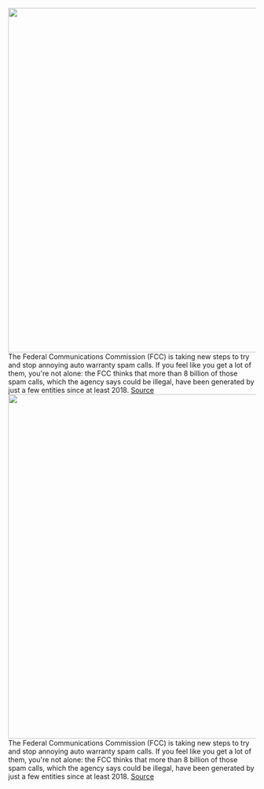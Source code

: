 <img src='https://cdn.vox-cdn.com/thumbor/sAG5RYK8RRDl3tQFx0YwQsbctr8=/0x0:2040x1360/1200x800/filters:focal(857x517:1183x843)/cdn.vox-cdn.com/uploads/chorus_image/image/71070059/DSCF2964.0.jpg' width='700px' /><br/>
The Federal Communications Commission (FCC) is taking new steps to try and stop annoying auto warranty spam calls. If you feel like you get a lot of them, you're not alone: the FCC thinks that more than 8 billion of those spam calls, which the agency says could be illegal, have been generated by just a few entities since at least 2018.
<a href='https://www.theverge.com/2022/7/8/23200527/fcc-stop-auto-warranty-spam-calls'> Source <a/><img src='https://cdn.vox-cdn.com/thumbor/sAG5RYK8RRDl3tQFx0YwQsbctr8=/0x0:2040x1360/1200x800/filters:focal(857x517:1183x843)/cdn.vox-cdn.com/uploads/chorus_image/image/71070059/DSCF2964.0.jpg' width='700px' /><br/>
The Federal Communications Commission (FCC) is taking new steps to try and stop annoying auto warranty spam calls. If you feel like you get a lot of them, you're not alone: the FCC thinks that more than 8 billion of those spam calls, which the agency says could be illegal, have been generated by just a few entities since at least 2018.
<a href='https://www.theverge.com/2022/7/8/23200527/fcc-stop-auto-warranty-spam-calls'> Source <a/>